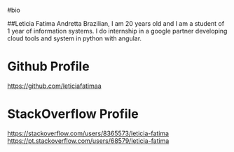 #bio

##Leticia Fatima Andretta
Brazilian, I am 20 years old and I am a student of 1 year of information systems.
I do internship in a google partner developing cloud tools and system in python with angular.
# Github Profile
https://github.com/leticiafatimaa
# StackOverflow Profile
https://stackoverflow.com/users/8365573/leticia-fatima
https://pt.stackoverflow.com/users/68579/leticia-fatima